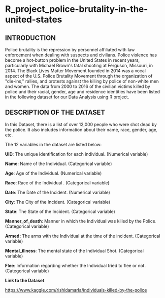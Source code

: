 # R_project_police-brutality-in-the-united-states
## INTRODUCTION

Police brutality is the repression by personnel affiliated with law enforcement
when dealing with suspects and civilians. Police violence has become a hot-button
problem in the United States in recent years, particularly with Michael Brown's
fatal shooting at Ferguson, Missouri, in 2014. The Black Lives Matter Movement
founded in 2014 was a vocal aspect of the U.S. Police Brutality Movement through
the organization of "die-ins," rallies, and protests against the killing by police of
non-white men and women. The data from 2000 to 2016 of the civilian victims
killed by police and their racial, gender, age and residence identities have been
listed in the following dataset for our Data Analysis using R project.

## DESCRIPTION OF THE DATASET

In this Dataset, there is a list of over 12,000 people who were shot dead by the
police.
It also includes information about their name, race, gender, age, etc.

The 12 variables in the dataset are listed below:

**UID**: The unique identification for each individual. (Numerical variable)

**Name**: Name of the Individual. (Categorical variable)

**Age**: Age of the Individual. (Numerical variable)

**Race**: Race of the Individual . (Categorical variable)

**Date**: The Date of the Incident. (Numerical variable)

**City**: The City of the Incident. (Categorical variable)

**State**: The State of the Incident. (Categorical variable)

**Manner_of_death**: Manner in which the Individual was killed by the Police.(Categorical variable)

**Armed:** The arms with the Individual at the time of the incident. (Categorical
variable)

**Mental_illness**: The mental state of the Individual Shot. (Categorical variable)

**Flee**: Information regarding whether the Individual tried to flee or not. (Categorical
variable)

**Link to the Dataset**

https://www.kaggle.com/rishidamarla/individuals-killed-by-the-police
